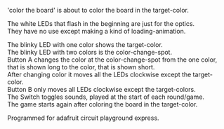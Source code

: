 'color the board' is about to color the board in the target-color.

The white LEDs that flash in the beginning are just for the optics.  
They have no use except making a kind of loading-animation.  

The blinky LED with one color shows the target-color.  
The blinky LED with two colors is the color-change-spot.  
Button A changes the color at the color-change-spot from the one color,  
that is shown long to the color, that is shown short.  
After changing color it moves all the LEDs clockwise except the target-color.  
Button B only moves all LEDs clockwise except the target-colors.  
The Switch toggles sounds, played at the start of each round/game.  
The game starts again after coloring the board in the target-color.  

Programmed for adafruit circuit playground express.  
